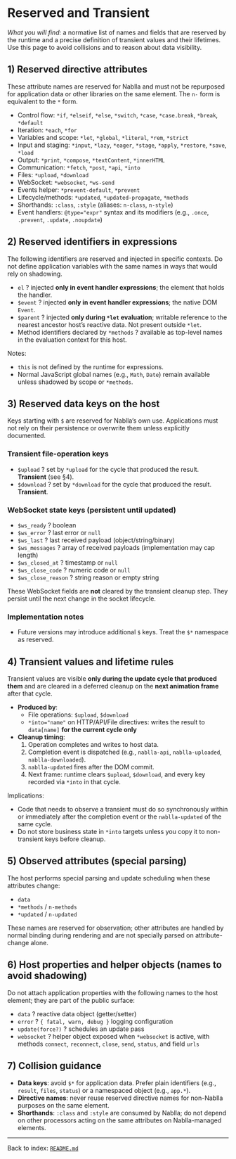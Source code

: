 # Reserved and Transient

_What you will find:_ a normative list of names and fields that are reserved by the runtime and a precise definition of transient values and their lifetimes. Use this page to avoid collisions and to reason about data visibility.

## 1) Reserved directive attributes

These attribute names are reserved for Nablla and must not be repurposed for application data or other libraries on the same element. The `n-` form is equivalent to the `*` form.

- Control flow: `*if`, `*elseif`, `*else`, `*switch`, `*case`, `*case.break`, `*break`, `*default`
- Iteration: `*each`, `*for`
- Variables and scope: `*let`, `*global`, `*literal`, `*rem`, `*strict`
- Input and staging: `*input`, `*lazy`, `*eager`, `*stage`, `*apply`, `*restore`, `*save`, `*load`
- Output: `*print`, `*compose`, `*textContent`, `*innerHTML`
- Communication: `*fetch`, `*post`, `*api`, `*into`
- Files: `*upload`, `*download`
- WebSocket: `*websocket`, `*ws-send`
- Events helper: `*prevent-default`, `*prevent`
- Lifecycle/methods: `*updated`, `*updated-propagate`, `*methods`
- Shorthands: `:class`, `:style` (aliases: `n-class`, `n-style`)
- Event handlers: `@type="expr"` syntax and its modifiers (e.g., `.once`, `.prevent`, `.update`, `.noupdate`)

## 2) Reserved identifiers in expressions

The following identifiers are reserved and injected in specific contexts. Do not define application variables with the same names in ways that would rely on shadowing.

- `el` ? injected **only in event handler expressions**; the element that holds the handler.
- `$event` ? injected **only in event handler expressions**; the native DOM `Event`.
- `$parent` ? injected **only during `*let` evaluation**; writable reference to the nearest ancestor host’s reactive data. Not present outside `*let`.
- Method identifiers declared by `*methods` ? available as top-level names in the evaluation context for this host.

Notes:
- `this` is not defined by the runtime for expressions.
- Normal JavaScript global names (e.g., `Math`, `Date`) remain available unless shadowed by scope or `*methods`.

## 3) Reserved data keys on the host

Keys starting with `$` are reserved for Nablla’s own use. Applications must not rely on their persistence or overwrite them unless explicitly documented.

### Transient file-operation keys
- `$upload` ? set by `*upload` for the cycle that produced the result. **Transient** (see §4).
- `$download` ? set by `*download` for the cycle that produced the result. **Transient**.

### WebSocket state keys (persistent until updated)
- `$ws_ready` ? boolean
- `$ws_error` ? last error or `null`
- `$ws_last` ? last received payload (object/string/binary)
- `$ws_messages` ? array of received payloads (implementation may cap length)
- `$ws_closed_at` ? timestamp or `null`
- `$ws_close_code` ? numeric code or `null`
- `$ws_close_reason` ? string reason or empty string

These WebSocket fields are **not** cleared by the transient cleanup step. They persist until the next change in the socket lifecycle.

### Implementation notes
- Future versions may introduce additional `$` keys. Treat the `$*` namespace as reserved.

## 4) Transient values and lifetime rules

Transient values are visible **only during the update cycle that produced them** and are cleared in a deferred cleanup on the **next animation frame** after that cycle.

- **Produced by**:
  - File operations: `$upload`, `$download`
  - `*into="name"` on HTTP/API/File directives: writes the result to `data[name]` **for the current cycle only**
- **Cleanup timing**:
  1) Operation completes and writes to host data.
  2) Completion event is dispatched (e.g., `nablla-api`, `nablla-uploaded`, `nablla-downloaded`).
  3) `nablla-updated` fires after the DOM commit.
  4) Next frame: runtime clears `$upload`, `$download`, and every key recorded via `*into` in that cycle.

Implications:
- Code that needs to observe a transient must do so synchronously within or immediately after the completion event or the `nablla-updated` of the same cycle.
- Do not store business state in `*into` targets unless you copy it to non-transient keys before cleanup.

## 5) Observed attributes (special parsing)

The host performs special parsing and update scheduling when these attributes change:

- `data`
- `*methods` / `n-methods`
- `*updated` / `n-updated`

These names are reserved for observation; other attributes are handled by normal binding during rendering and are not specially parsed on attribute-change alone.

## 6) Host properties and helper objects (names to avoid shadowing)

Do not attach application properties with the following names to the host element; they are part of the public surface:

- `data` ? reactive data object (getter/setter)
- `error` ? `{ fatal, warn, debug }` logging configuration
- `update(force?)` ? schedules an update pass
- `websocket` ? helper object exposed when `*websocket` is active, with methods `connect`, `reconnect`, `close`, `send`, `status`, and field `urls`

## 7) Collision guidance

- **Data keys**: avoid `$*` for application data. Prefer plain identifiers (e.g., `result`, `files`, `status`) or a namespaced object (e.g., `app.*`).
- **Directive names**: never reuse reserved directive names for non-Nablla purposes on the same element.
- **Shorthands**: `:class` and `:style` are consumed by Nablla; do not depend on other processors acting on the same attributes on Nablla-managed elements.

---
Back to index: [`README.md`](./README.md)
